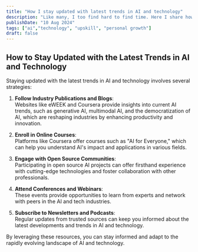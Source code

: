 ```yaml
---
title: "How I stay updated with latest trends in AI and technology"
description: "Like many, I too find hard to find time. Here I share how I stay updated with the latest trends in AI and technology"
publishDate: "10 Aug 2024"
tags: ["ai","technology", "upskill", "personal growth"]
draft: false
---
```


## How to Stay Updated with the Latest Trends in AI and Technology

Staying updated with the latest trends in AI and technology involves several strategies:

1. **Follow Industry Publications and Blogs**:  
   Websites like eWEEK and Coursera provide insights into current AI trends, such as generative AI, multimodal AI, and the democratization of AI, which are reshaping industries by enhancing productivity and innovation.

2. **Enroll in Online Courses**:  
   Platforms like Coursera offer courses such as "AI for Everyone," which can help you understand AI's impact and applications in various fields.

3. **Engage with Open Source Communities**:  
   Participating in open source AI projects can offer firsthand experience with cutting-edge technologies and foster collaboration with other professionals.

4. **Attend Conferences and Webinars**:  
   These events provide opportunities to learn from experts and network with peers in the AI and tech industries.

5. **Subscribe to Newsletters and Podcasts**:  
   Regular updates from trusted sources can keep you informed about the latest developments and trends in AI and technology.

By leveraging these resources, you can stay informed and adapt to the rapidly evolving landscape of AI and technology.